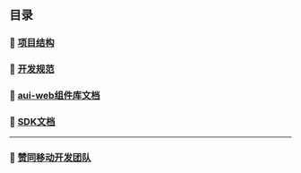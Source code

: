 ## 目录

### 📔 [项目结构](https://github.com/AFEXTeam/AFEXTeam.github.io/blob/master/rules-docs/proj-struct.md)

### 📝 [开发规范](https://github.com/AFEXTeam/AFEXTeam.github.io/blob/master/rules-docs/dev-rule.md)

### 🔧 [aui-web组件库文档](https://afexteam.github.io/aui-docs/)

### 📁 [SDK文档](https://afexteam.github.io/sdk-docs/)

***

### 📱 [赞同移动开发团队](https://amapteam.github.io/)
